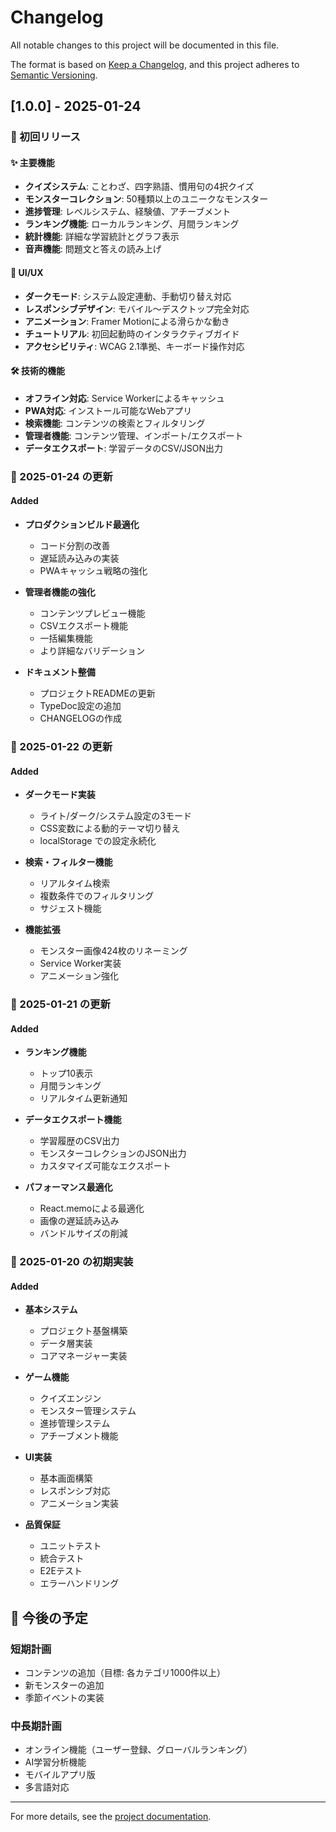 # Changelog

All notable changes to this project will be documented in this file.

The format is based on [Keep a Changelog](https://keepachangelog.com/en/1.0.0/),
and this project adheres to [Semantic Versioning](https://semver.org/spec/v2.0.0.html).

## [1.0.0] - 2025-01-24

### 🎉 初回リリース

#### ✨ 主要機能
- **クイズシステム**: ことわざ、四字熟語、慣用句の4択クイズ
- **モンスターコレクション**: 50種類以上のユニークなモンスター
- **進捗管理**: レベルシステム、経験値、アチーブメント
- **ランキング機能**: ローカルランキング、月間ランキング
- **統計機能**: 詳細な学習統計とグラフ表示
- **音声機能**: 問題文と答えの読み上げ

#### 🎨 UI/UX
- **ダークモード**: システム設定連動、手動切り替え対応
- **レスポンシブデザイン**: モバイル〜デスクトップ完全対応
- **アニメーション**: Framer Motionによる滑らかな動き
- **チュートリアル**: 初回起動時のインタラクティブガイド
- **アクセシビリティ**: WCAG 2.1準拠、キーボード操作対応

#### 🛠️ 技術的機能
- **オフライン対応**: Service Workerによるキャッシュ
- **PWA対応**: インストール可能なWebアプリ
- **検索機能**: コンテンツの検索とフィルタリング
- **管理者機能**: コンテンツ管理、インポート/エクスポート
- **データエクスポート**: 学習データのCSV/JSON出力

### 🚀 2025-01-24 の更新

#### Added
- **プロダクションビルド最適化**
  - コード分割の改善
  - 遅延読み込みの実装
  - PWAキャッシュ戦略の強化
  
- **管理者機能の強化**
  - コンテンツプレビュー機能
  - CSVエクスポート機能
  - 一括編集機能
  - より詳細なバリデーション

- **ドキュメント整備**
  - プロジェクトREADMEの更新
  - TypeDoc設定の追加
  - CHANGELOGの作成

### 🚀 2025-01-22 の更新

#### Added
- **ダークモード実装**
  - ライト/ダーク/システム設定の3モード
  - CSS変数による動的テーマ切り替え
  - localStorage での設定永続化

- **検索・フィルター機能**
  - リアルタイム検索
  - 複数条件でのフィルタリング
  - サジェスト機能

- **機能拡張**
  - モンスター画像424枚のリネーミング
  - Service Worker実装
  - アニメーション強化

### 🚀 2025-01-21 の更新

#### Added
- **ランキング機能**
  - トップ10表示
  - 月間ランキング
  - リアルタイム更新通知

- **データエクスポート機能**
  - 学習履歴のCSV出力
  - モンスターコレクションのJSON出力
  - カスタマイズ可能なエクスポート

- **パフォーマンス最適化**
  - React.memoによる最適化
  - 画像の遅延読み込み
  - バンドルサイズの削減

### 🚀 2025-01-20 の初期実装

#### Added
- **基本システム**
  - プロジェクト基盤構築
  - データ層実装
  - コアマネージャー実装

- **ゲーム機能**
  - クイズエンジン
  - モンスター管理システム
  - 進捗管理システム
  - アチーブメント機能

- **UI実装**
  - 基本画面構築
  - レスポンシブ対応
  - アニメーション実装

- **品質保証**
  - ユニットテスト
  - 統合テスト
  - E2Eテスト
  - エラーハンドリング

## 📝 今後の予定

### 短期計画
- コンテンツの追加（目標: 各カテゴリ1000件以上）
- 新モンスターの追加
- 季節イベントの実装

### 中長期計画
- オンライン機能（ユーザー登録、グローバルランキング）
- AI学習分析機能
- モバイルアプリ版
- 多言語対応

---

For more details, see the [project documentation](./docs/).
